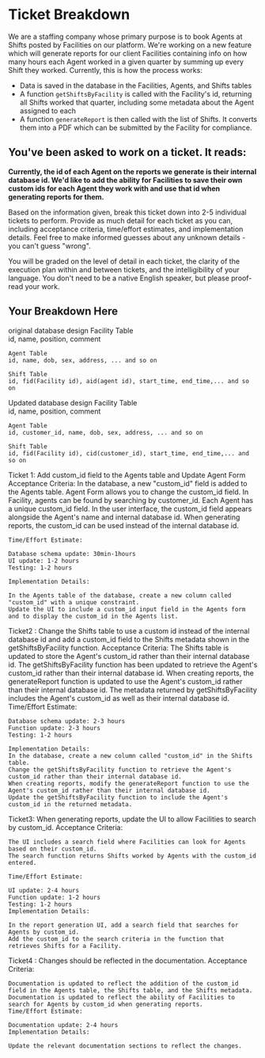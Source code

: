 # Ticket Breakdown
We are a staffing company whose primary purpose is to book Agents at Shifts posted by Facilities on our platform. We're working on a new feature which will generate reports for our client Facilities containing info on how many hours each Agent worked in a given quarter by summing up every Shift they worked. Currently, this is how the process works:

- Data is saved in the database in the Facilities, Agents, and Shifts tables
- A function `getShiftsByFacility` is called with the Facility's id, returning all Shifts worked that quarter, including some metadata about the Agent assigned to each
- A function `generateReport` is then called with the list of Shifts. It converts them into a PDF which can be submitted by the Facility for compliance.

## You've been asked to work on a ticket. It reads:

**Currently, the id of each Agent on the reports we generate is their internal database id. We'd like to add the ability for Facilities to save their own custom ids for each Agent they work with and use that id when generating reports for them.**


Based on the information given, break this ticket down into 2-5 individual tickets to perform. Provide as much detail for each ticket as you can, including acceptance criteria, time/effort estimates, and implementation details. Feel free to make informed guesses about any unknown details - you can't guess "wrong".


You will be graded on the level of detail in each ticket, the clarity of the execution plan within and between tickets, and the intelligibility of your language. You don't need to be a native English speaker, but please proof-read your work.

## Your Breakdown Here

original database design
	Facility Table	
	id, name, position, comment
	
	Agent Table	
	id, name, dob, sex, address, ... and so on
	
	Shift Table	
	id, fid(Facility id), aid(agent id), start_time, end_time,... and so on


Updated database design
	Facility Table	
	id, name, position, comment
	
	Agent Table	
	id, customer_id, name, dob, sex, address, ... and so on
	
	Shift Table	
	id, fid(Facility id), cid(customer_id), start_time, end_time,... and so on
	
Ticket 1: Add custom_id field to the Agents table and Update Agent Form
	Acceptance Criteria:
	In the database, a new "custom_id" field is added to the Agents table.
	Agent Form allows you to change the custom_id field.
	In Facility, agents can be found by searching by customer_id.
	Each Agent has a unique custom_id field.
	In the user interface, the custom_id field appears alongside the Agent's name and internal database id.
	When generating reports, the custom_id can be used instead of the internal database id.
	
	Time/Effort Estimate:

	Database schema update: 30min-1hours
	UI update: 1-2 hours
	Testing: 1-2 hours
	
	Implementation Details:

	In the Agents table of the database, create a new column called "custom_id" with a unique constraint.
	Update the UI to include a custom_id input field in the Agents form and to display the custom_id in the Agents list.


Ticket2 : Change the Shifts table to use a custom id instead of the internal database id and 
		add a custom_id field to the Shifts metadata shown in the getShiftsByFacility function.
	Acceptance Criteria:
	The Shifts table is updated to store the Agent's custom_id rather than their internal database id.
	The getShiftsByFacility function has been updated to retrieve the Agent's custom_id rather than their internal database id.
	When creating reports, the generateReport function is updated to use the Agent's custom_id rather than their internal database id.
	The metadata returned by getShiftsByFacility includes the Agent's custom_id as well as their internal database id.
	Time/Effort Estimate:

	Database schema update: 2-3 hours
	Function update: 2-3 hours
	Testing: 1-2 hours
	
	Implementation Details:
	In the database, create a new column called "custom_id" in the Shifts table.
	Change the getShiftsByFacility function to retrieve the Agent's custom_id rather than their internal database id.
	When creating reports, modify the generateReport function to use the Agent's custom_id rather than their internal database id.
	Update the getShiftsByFacility function to include the Agent's custom_id in the returned metadata.

Ticket3: When generating reports, update the UI to allow Facilities to search by custom_id.
	Acceptance Criteria:

	The UI includes a search field where Facilities can look for Agents based on their custom_id.
	The search function returns Shifts worked by Agents with the custom_id entered.

	Time/Effort Estimate:

	UI update: 2-4 hours
	Function update: 1-2 hours
	Testing: 1-2 hours
	Implementation Details:

	In the report generation UI, add a search field that searches for Agents by custom_id.
	Add the custom_id to the search criteria in the function that retrieves Shifts for a Facility.

Ticket4 : Changes should be reflected in the documentation.
	Acceptance Criteria:

	Documentation is updated to reflect the addition of the custom_id field in the Agents table, the Shifts table, and the Shifts metadata.
	Documentation is updated to reflect the ability of Facilities to search for Agents by custom_id when generating reports.
	Time/Effort Estimate:

	Documentation update: 2-4 hours
	Implementation Details:

	Update the relevant documentation sections to reflect the changes.
